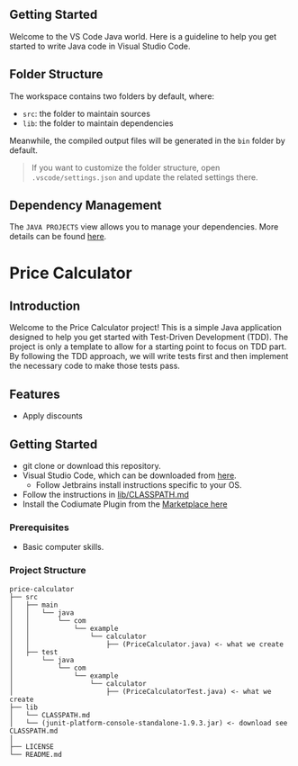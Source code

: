 ## Getting Started

Welcome to the VS Code Java world. Here is a guideline to help you get started to write Java code in Visual Studio Code.

## Folder Structure

The workspace contains two folders by default, where:

- `src`: the folder to maintain sources
- `lib`: the folder to maintain dependencies

Meanwhile, the compiled output files will be generated in the `bin` folder by default.

> If you want to customize the folder structure, open `.vscode/settings.json` and update the related settings there.

## Dependency Management

The `JAVA PROJECTS` view allows you to manage your dependencies. More details can be found [here](https://github.com/microsoft/vscode-java-dependency#manage-dependencies).

# Price Calculator

## Introduction

Welcome to the Price Calculator project! This is a simple Java application designed to help you get started with Test-Driven Development (TDD). 
The project is only a template to allow for a starting point to focus on TDD part. 
By following the TDD approach, we will write tests first and then implement the necessary code to make those tests pass.

## Features

- Apply discounts

## Getting Started
- git clone or download this repository.   
- Visual Studio Code, which can be downloaded from [here](https://www.jetbrains.com/idea/download/).
  - Follow Jetbrains install instructions specific to your OS. 
- Follow the instructions in [lib/CLASSPATH.md](lib/CLASSPATH.md)
- Install the Codiumate Plugin from the [Marketplace here](https://plugins.jetbrains.com/plugin/21206-codiumate--code-test-and-review-with-confidence--by-codiumai)  
### Prerequisites

- Basic computer skills. 

### Project Structure
```
price-calculator
├── src
│   ├── main
│   │   └── java
│   │       └── com
│   │           └── example
│   │               └── calculator
│   │                   ├── (PriceCalculator.java) <- what we create
│   ├── test
│       └── java
│           └── com
│               └── example
│                   └── calculator
│                       ├── (PriceCalculatorTest.java) <- what we create
├── lib
│   └── CLASSPATH.md
│   └── (junit-platform-console-standalone-1.9.3.jar) <- download see CLASSPATH.md
│      
├── LICENSE
└── README.md
```

